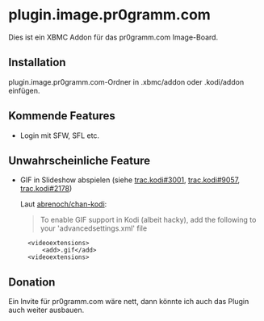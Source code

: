 # plugin.image.pr0gramm.com
Dies ist ein XBMC Addon für das pr0gramm.com Image-Board. 

## Installation
plugin.image.pr0gramm.com-Ordner in .xbmc/addon oder .kodi/addon einfügen.

## Kommende Features
- Login mit SFW, SFL etc.

## Unwahrscheinliche Feature
- GIF in Slideshow abspielen (siehe [trac.kodi#3001][trac1], [trac.kodi#9057][trac2], [trac.kodi#2178][trac3])
     
    Laut [abrenoch/chan-kodi][github1]:
    >
    >To enable GIF support in Kodi (albeit hacky), add the following to your 'advancedsettings.xml' file
    >
        <videoextensions>
            <add>.gif</add>
        <videoextensions>

## Donation
Ein Invite für pr0gramm.com wäre nett, dann könnte ich auch das Plugin auch weiter ausbauen.

[trac1]: http://trac.kodi.tv/ticket/3001
[trac2]: http://trac.kodi.tv/ticket/9057
[trac3]: http://trac.kodi.tv/ticket/2178
[github1]: https://github.com/abrenoch/chan-kodi
